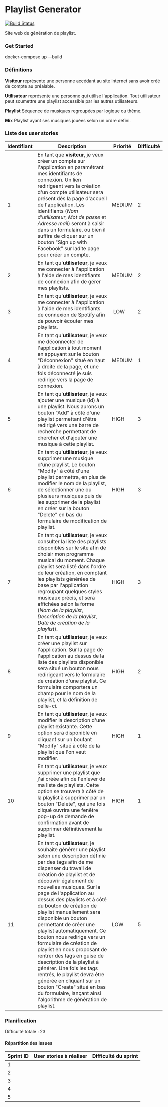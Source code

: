 # Playlist Generator

[![Build Status](https://travis-ci.org/LucasVivas/Playlist-Generator.svg?branch=master)](https://travis-ci.org/LucasVivas/Playlist-Generator)

Site web de génération de playlist.

### Get Started
docker-compose up --build


### Définitions

**Visiteur** représente une personne accédant au site internet sans avoir créé
de compte au préalable.

**Utilisateur** représente une personne qui utilise l'application. Tout
utilisateur peut soumettre une playlist accessible par les autres utilisateurs.

**Playlist** Séquence de musiques regroupées par logique ou thème.

**Mix** Playlist ayant ses musiques jouées selon un ordre défini.

### Liste des user stories

| Identifiant | Description | Priorité | Difficulté |
|-------------|-------------|----------|------------|
| 1 | En tant que **visiteur**, je veux créer un compte sur l'application en paramétrant mes identifiants de connexion. Un lien redirigeant vers la création d'un compte utilisateur sera présent dès la page d'accueil de l'application. Les identifiants (*Nom d'utilisateur*, *Mot de passe* et *Adresse mail*) seront à saisir dans un formulaire, ou bien il suffira de cliquer sur un bouton "Sign up with Facebook" sur ladite page pour créer un compte.| MEDIUM | 2 |
| 2 | En tant qu'**utilisateur**, je veux me connecter à l'application à l'aide de mes identifiants de connexion afin de gérer mes playlists.| MEDIUM | 2 |
| 3 | En tant qu'**utilisateur**, je veux me connecter à l'application à l'aide de mes identifiants de connexion de Spotify afin de pouvoir écouter mes playlists.| LOW | 2 |
| 4 | En tant qu'**utilisateur**, je veux me déconnecter de l'application à tout moment en appuyant sur le bouton "Déconnexion" situé en haut à droite de la page, et une fois déconnecté je suis redirige vers la page de connexion.| MEDIUM | 1 |
| 5 | En tant qu'**utilisateur**, je veux ajouter une musique (id) à une playlist. Nous aurons un bouton "Add" à côté d'une playlist permettant d'être redirigé vers une barre de recherche permettant de chercher et d'ajouter une musique à cette playlist.| HIGH | 3 |
| 6 | En tant qu'**utilisateur**, je veux supprimer une musique d'une playlist. Le bouton "Modify" à côté d'une playlist permettra, en plus de modifier le nom de la playlist, de sélectionner une ou plusieurs musiques puis de les supprimer de la playlist en créer sur la bouton "Delete" en bas du formulaire de modification de playlist.| HIGH | 3 |
| 7 | En tant qu'**utilisateur**, je veux consulter la liste des playlists disponibles sur le site afin de choisir mon programme musical du moment. Chaque playlist sera listé dans l'ordre de leur création, en comptant les playlists générées de base par l'application regroupant quelques styles musicaux précis, et sera affichées selon la forme (*Nom de la playlist*, *Description de la playlist*, *Date de création de la playlist*).| HIGH | 3 |
| 8 | En tant qu'**utilisateur**, je veux créer une playlist sur l'application. Sur la page de l'application au dessus de la liste des playlists disponible sera situé un bouton nous redirigeant vers le formulaire de création d'une playlist. Ce formulaire comportera un champ pour le nom de la playlist, et la définition de celle-ci.| HIGH | 2 |
| 9 | En tant qu'**utilisateur**, je veux modifier la description d'une playlist existante. Cette option sera disponible en cliquant sur un boutant "Modify" situé à côté de la playlist que l'on veut modifier.| HIGH | 1 |
| 10 | En tant qu'**utilisateur**, je veux supprimer une playlist que j'ai créée afin de l'enlever de ma liste de playlists. Cette option se trouvera à côté de la playlist à supprimer par un bouton "Delete", qui une fois cliqué ouvrira une fenêtre pop-up de demande de confirmation avant de supprimer définitivement la playlist.| HIGH | 1 |
| 11 | En tant qu'**utilisateur**, je souhaite générer une playlist selon une description définie par des tags afin de me dispenser du travail de création de playlist et de découvrir également de nouvelles musiques. Sur la page de l'application au dessus des playlists et à côté du bouton de création de playlist manuellement sera disponible un bouton permettant de créer une playlist automatiquement. Ce bouton nous redirige vers un formulaire de création de playlist en nous proposant de rentrer des tags en guise de description de la playlist à générer. Une fois les tags rentrés, le playlist devra être générée en cliquant sur un bouton "Create" situé en bas du formulaire, lançant ainsi l'algorithme de génération de playlist.| LOW | 5 |

### Planification

Difficulté totale : 23

#### Répartition des issues

| Sprint ID | User stories à réaliser | Difficulté du sprint |
|-----------|-------------------------|----------------------|
| 1 | | |
| 2 | | |
| 3 | | |
| 4 | | |
| 5 | | |
